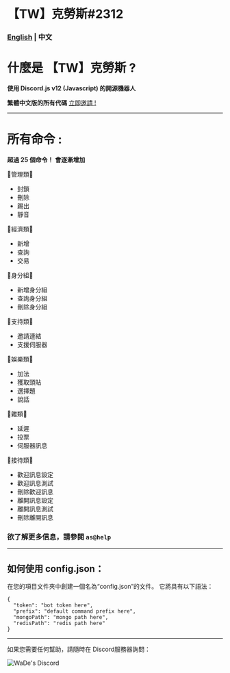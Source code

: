 # 【TW】克勞斯#2312

### [English](README.md) | 中文

# 什麼是 【TW】克勞斯 ?

**使用 Discord.js v12 (Javascript) 的開源機器人**

**繁體中文版的所有代碼**
[立即邀請 ! ](https://discord.com/oauth2/authorize?client_id=806555021340573756&permissions=8&scope=bot)

---

# 所有命令 :

**超過 25 個命令！**
**會逐漸增加**

🔹管理類🔹
  - 封鎖 
  - 刪除
  - 踢出
  - 靜音

🔹經濟類🔹
 - 新增
 - 查詢
 - 交易

🔹身分組🔹
 - 新增身分組
 - 查詢身分組
 - 刪除身分組

🔹支持類🔹
 - 邀請連結
 - 支援伺服器

🔹娛樂類🔹
 - 加法
 - 獲取頭貼
 - 選擇題
 - 說話

🔹雜類🔹
 - 延遲
 - 投票
 - 伺服器訊息

🔹接待類🔹
 - 歡迎訊息設定
 - 歡迎訊息測試
 - 刪除歡迎訊息
 - 離開訊息設定
 - 離開訊息測試
 - 刪除離開訊息

### 欲了解更多信息，請參閱 `as@help`

---

## 如何使用 config.json：

在您的項目文件夾中創建一個名為“config.json”的文件。 它將具有以下語法：

```
{
  "token": "bot token here",
  "prefix": "default command prefix here",
  "mongoPath": "mongo path here",
  "redisPath": "redis path here"
}
```

---

如果您需要任何幫助，請隨時在 Discord服務器詢問： 

<a href="https://discord.gg/kMdW8S9nUY">
  <img align="left" alt="WaDe's Discord"  src="https://raw.githubusercontent.com/wen648/wen648/main/discord.png" />
</a>
